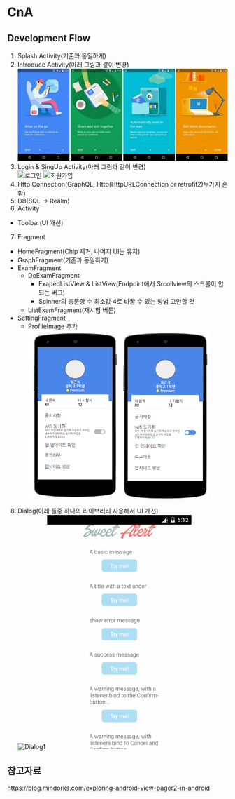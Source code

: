 # CnA
## Development Flow
1. Splash Activity(기존과 동일하게)
2. Introduce Activity(아래 그림과 같이 변경)
![설명](https://raw.githubusercontent.com/Mineru98/Usage_Collection/master/img/intro.jpg)
3. Login & SingUp Activity(아래 그림과 같이 변경)<br><img src="https://raw.githubusercontent.com/Mineru98/Usage_Collection/master/img/signin.gif" width="300px"  alt="로그인"></img> <img src="https://raw.githubusercontent.com/Mineru98/Usage_Collection/master/img/signup.gif" width="300px"  alt="회원가입"></img>
4. Http Connection(GraphQL, Http(HttpURLConnection or retrofit2)두가지 혼합)
5. DB(SQL -> Realm) 
6. Activity
  - Toolbar(UI 개선)
7. Fragment
  - HomeFragment(Chip 제거, 나머지 UI는 유지)
  - GraphFragment(기존과 동일하게)
  - ExamFragment
    - DoExamFragment
      - ExapedListView & ListView(Endpoint에서 Srcollview의 스크롤이 안되는 버그)
      - Spinner의 총문항 수 최소값 4로 바꿀 수 있는 방법 고안할 것
    - ListExamFragment(재시험 버튼)
  - SettingFragment
    - ProfileImage 추가<br><img src="https://raw.githubusercontent.com/Mineru98/Usage_Collection/master/img/Fragment_Setting.png" width="210px"  alt="Off"></img> <img src="https://raw.githubusercontent.com/Mineru98/Usage_Collection/master/img/Fragment_Setting_On.png" width="200px" alt="On"></img>
8. Dialog(아래 둘중 하나의 라이브러리 사용해서 UI 개선)<br><img src="https://raw.githubusercontent.com/wasabeef/awesome-android-ui/master/art/DialogPlus2.gif" width="300px"  alt="Dialog1"></img> <img src="https://raw.githubusercontent.com/wasabeef/awesome-android-ui/master/art/swalert_change_type.gif" width="330px"  alt="Dialog2"></img>

## 참고자료
https://blog.mindorks.com/exploring-android-view-pager2-in-android